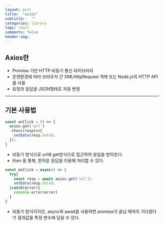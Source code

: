 ```yaml
---
layout: post
title:  "axios"
subtitle:   ""
categories: library
tags: react
comments: false
header-img: 
---
```


## Axios란
- Promise 기반 HTTP 비동기 통신 라이브러리
- 운영환경에 따라 브라우저 간 XMLHttpRequest 객체 또는 Node.js의 HTTP API를 사용
- 요청과 응답을 JSON형태로 자동 변경   

***

## 기본 사용법   
```javascript
const onClick = () => {
  axios.get('url')
  .then((resp)=>{
    setData(resp.data);
  });
}
```
- 비동기 방식으로 url에 get방식으로 접근하여 응답을 받아온다.
- then 을 통해, 받아온 응답을 이용해 처리할 수 있다.


```javascript
const onClick = async() => {
  try{
    const resp = await axios.get('url');
    setData(resp.data);
  }catch(error){
    console.error(error)
  }
}
```

- 비동기 방식이지만, async와 await을 사용하면 promise가 끝날 때까지 기다렸다가 결과값을 특정 변수에 담을 수 있다.
